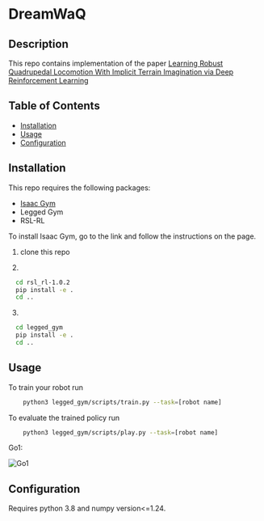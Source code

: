 # DreamWaQ

## Description
This repo contains implementation of the paper [Learning Robust Quadrupedal Locomotion With Implicit Terrain Imagination via Deep Reinforcement Learning](https://arxiv.org/abs/2301.10602)

## Table of Contents
- [Installation](#installation)
- [Usage](#usage)
- [Configuration](#configuration)
  
## Installation
This repo requires the following packages:
- [Isaac Gym](https://developer.nvidia.com/isaac-gym)
- Legged Gym
- RSL-RL

To install Isaac Gym, go to the link and follow the instructions on the page.

1. clone this repo

2. 
```bash
  cd rsl_rl-1.0.2
  pip install -e .
  cd ..
```
3. 
```bash
  cd legged_gym
  pip install -e .
  cd ..
```

## Usage
To train your robot run
```bash
    python3 legged_gym/scripts/train.py --task=[robot name]  
```  

To evaluate the trained policy run
```bash
    python3 legged_gym/scripts/play.py --task=[robot name]
```  
Go1:  

![Go1](DwaQ_stairs.gif)

## Configuration
Requires python 3.8 and numpy version<=1.24.
